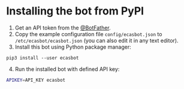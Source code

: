 # Installing the bot from PyPI

  1. Get an API token from the [@BotFather](https://t.me/BotFather).
  2. Copy the example configuration file `config/ecasbot.json` to `/etc/ecasbot/ecasbot.json` (you can also edit it in any text editor).
  3. Install this bot using Python package manager:
  ```
  pip3 install --user ecasbot
  ```
  4. Run the installed bot with defined API key:
  ```bash
  APIKEY=API_KEY ecasbot
  ```
